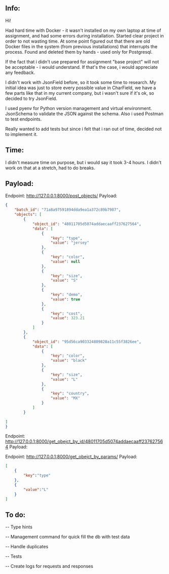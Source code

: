 ## Info:

Hi!

Had hard time with Docker - it wasn't installed on my own laptop at time of assignment, and had some errors during installation. Started clear project in order to not wasting time. At some point figured out that there are old Docker files in the system (from previous installations) that interrupts the process. Found and deleted them by hands - used only for Postgresql.

If the fact that i didn't use prepared for assignment "base project" will not be acceptable - i would understand. If that's the case, i would appreciate any feedback.

I didn't work with JsonField before, so it took some time to research. My initial idea was just to store every possible value in CharField, we have a few parts like that in my current company, but i wasn't sure if it's ok, so decided to try JsonField.

I used pyenv for Python version management and virtual environment. JsonSchema to validate the JSON against the schema.
Also i used Postman to test endpoints.

Really wanted to add tests but since i felt that i ran out of time, decided not to implement it.


## Time:

I didn't measure time on purpose, but i would say it took 3-4 hours. I didn't work on that at a stretch, had to do breaks.


## Payload:

Endpoint:
http://127.0.0.1:8000/post_objects/
Payload:
```json
{
    "batch_id": "71a8a97591894dda9ea1a372c89b7987",
    "objects": [
        {
            "object_id": "48011705d5074addaecaaff237627564",
            "data": [
                {
                    "key": "type",
                    "value": "jersey"
                },
                {
                    "key": "color",
                    "value": null
                },
                {
                    "key": "size",
                    "value": "S"
                },
                {
                    "key": "demo",
                    "value": true
                },
                {
                    "key": "cost",
                    "value": 323.21
                }
            ]
        },
        {
            "object_id": "95d56ca903324809820a11c55f3826ee",
            "data": [
                {
                    "key": "color",
                    "value": "black"
                },
                {
                    "key": "size",
                    "value": "L"
                },
                {
                    "key": "country",
                    "value": "MX"
                }
            ]
        }
        
]
}
```


Endpoint:
http://127.0.0.1:8000/get_obejct_by_id/48011705d5074addaecaaff237627564
Payload:


Endpoint:
http://127.0.0.1:8000/get_obejct_by_params/
Payload:
```json
[
    {
        "key":"type"
    },
    {
        "value":"L"
    }
]
```


## To do:
-- Type hints

-- Management command for quick fill the db with test data

-- Handle duplicates

-- Tests

-- Create logs for requests and responses
